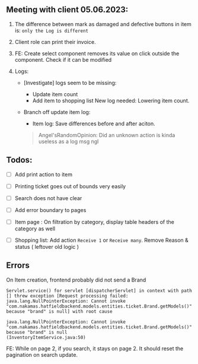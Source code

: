 ## Meeting with client 05.06.2023:
1. The difference between mark as damaged and defective buttons in item is:
    `only the Log is different`

2. Client role can print their invoice.
3. FE: Create select component removes its value on click outside the component. Check if it can be modified

4. Logs:
   
    - [Investigate] logs seem to be missing:
      - Update item count
      - Add item to shopping list
   New log needed: Lowering item count.
    - Branch off update item log:
      - Item log: Save differences before and after aciton.

      >Angel'sRandomOpinion: Did an unknown action is kinda useless as a log msg ngl

Todos:
---
- [ ] Add print action to item
- [ ] Printing ticket goes out of bounds very easily
- [ ] Search does not have clear
- [ ] Add error boundary to pages

- [ ] Item page : On filtration by category, display table headers of the category as well

- [ ] Shopping list: Add action  `Receive 1` or `Receive many`. Remove Reason & status ( leftover old logic )

Errors
---
On Item creation, frontend probably did not send a Brand
``` 
Servlet.service() for servlet [dispatcherServlet] in context with path [] threw exception [Request processing failed: java.lang.NullPointerException: Cannot invoke "com.nakamas.hatfieldbackend.models.entities.ticket.Brand.getModels()" because "brand" is null] with root cause

java.lang.NullPointerException: Cannot invoke "com.nakamas.hatfieldbackend.models.entities.ticket.Brand.getModels()" because "brand" is null
(InventoryItemService.java:50)
```


FE: While on page 2, if you search, it stays on page 2. It should reset the pagination on search update.